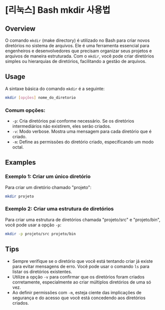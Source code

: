 # [리눅스] Bash mkdir 사용법

## Overview
O comando `mkdir` (make directory) é utilizado no Bash para criar novos diretórios no sistema de arquivos. Ele é uma ferramenta essencial para engenheiros e desenvolvedores que precisam organizar seus projetos e arquivos de maneira estruturada. Com o `mkdir`, você pode criar diretórios simples ou hierarquias de diretórios, facilitando a gestão de arquivos.

## Usage
A sintaxe básica do comando `mkdir` é a seguinte:

```bash
mkdir [opções] nome_do_diretorio
```

### Comum opções:
- `-p`: Cria diretórios pai conforme necessário. Se os diretórios intermediários não existirem, eles serão criados.
- `-v`: Modo verbose. Mostra uma mensagem para cada diretório que é criado.
- `-m`: Define as permissões do diretório criado, especificando um modo octal.

## Examples
### Exemplo 1: Criar um único diretório
Para criar um diretório chamado "projeto":

```bash
mkdir projeto
```

### Exemplo 2: Criar uma estrutura de diretórios
Para criar uma estrutura de diretórios chamada "projeto/src" e "projeto/bin", você pode usar a opção `-p`:

```bash
mkdir -p projeto/src projeto/bin
```

## Tips
- Sempre verifique se o diretório que você está tentando criar já existe para evitar mensagens de erro. Você pode usar o comando `ls` para listar os diretórios existentes.
- Utilize a opção `-v` para confirmar que os diretórios foram criados corretamente, especialmente ao criar múltiplos diretórios de uma só vez.
- Ao definir permissões com `-m`, esteja ciente das implicações de segurança e do acesso que você está concedendo aos diretórios criados.